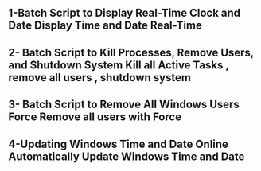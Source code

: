1-Batch Script to Display Real-Time Clock and Date
Display Time and Date Real-Time
----
2- Batch Script to Kill Processes, Remove Users, and Shutdown System
Kill all Active Tasks , remove all users , shutdown system 
----
3- Batch Script to Remove All Windows Users Force
Remove all users with Force 
-----
4-Updating Windows Time and Date Online Automatically
Update Windows Time and Date 
----
